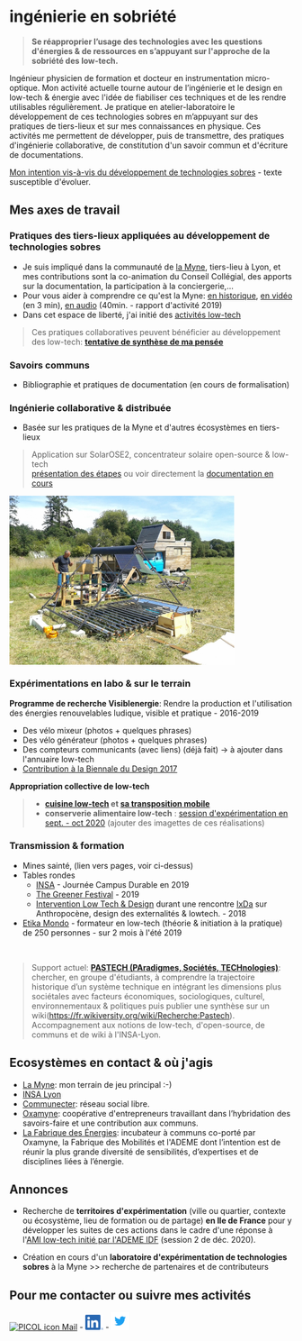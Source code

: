 # ingénierie en sobriété

> **Se réapproprier l’usage des technologies avec les questions d'énergies & de ressources en s’appuyant sur l'approche de la sobriété des low-tech.**

Ingénieur physicien de formation et docteur en instrumentation micro-optique. Mon activité actuelle tourne autour de l’ingénierie et le design en low-tech & énergie avec l'idée de fiabiliser ces techniques et de les rendre utilisables régulièrement. Je pratique en atelier-laboratoire le développement de ces technologies sobres en m’appuyant sur des pratiques de tiers-lieux et sur mes connaissances en physique. Ces activités me permettent de développer, puis de transmettre, des pratiques d'ingénierie collaborative, de constitution d'un savoir commun et d'écriture de documentations.

[Mon intention vis-à-vis du développement de technologies sobres](https://pad.lamyne.org/low-tech_intentions_vers_terrains) - texte susceptible d'évoluer.

## Mes axes de travail

### Pratiques des tiers-lieux appliquées au développement de technologies sobres

* Je suis impliqué dans la communauté de [la Myne](https://lamyne.org), tiers-lieu à Lyon, et mes contributions sont la co-animation du Conseil Collégial, des apports sur la documentation, la participation à la conciergerie,...
* Pour vous aider à comprendre ce qu'est la Myne: [en historique](http://movilab.org/index.php?title=La_MYNE), [en vidéo](https://videos.lescommuns.org/videos/embed/a7fe81c1-f4f5-4841-81c3-7d34b717044f) (en 3 min), [en audio](https://lamyne.bandcamp.com/album/rapport-dactivit-audio-2019) (40min. - rapport d'activité 2019)
* Dans cet espace de liberté, j'ai initié des [activités low-tech](https://pad.lamyne.org/labolowtech-annuaire#)
> Ces pratiques collaboratives peuvent bénéficier au développement des low-tech: **[tentative de synthèse de ma pensée](https://pad.lamyne.org/contributions_myne_low-tech_collaboratif)**

### Savoirs communs
* Bibliographie et pratiques de documentation (en cours de formalisation)

### Ingénierie collaborative & distribuée
* Basée sur les pratiques de la Myne et d'autres écosystèmes en tiers-lieux
> Application sur SolarOSE2, concentrateur solaire open-source & low-tech<br>
[présentation des étapes](https://movilab.org/wiki/Concentrateur_solaire) ou voir directement la [documentation en cours](https://pad.lamyne.org/solarOSE2#)

<img src="solarOSE_nevez2018.jpg" width="400" align="center" title="SolarOSE">

### Expérimentations en labo & sur le terrain
**Programme de recherche Visiblenergie**: Rendre la production et l'utilisation des énergies renouvelables ludique, visible et pratique - 2016-2019
  * Des vélo mixeur (photos + quelques phrases)
  * Des vélo générateur (photos + quelques phrases)
  * Des compteurs communicants (avec liens) (déjà fait) -> à ajouter dans l'annuaire low-tech
  * [Contribution à la Biennale du Design 2017](biennale_design2017.md)

**Appropriation collective de low-tech**
> * **[cuisine low-tech](https://pad.lamyne.org/cuisine_low-tech_mobile#) et [sa transposition mobile](https://pad.lamyne.org/cuisine_conviviale#)**<br>
> * **conserverie alimentaire low-tech** : [session d'expérimentation en sept. - oct 2020](https://movilab.org/wiki/Low-tech_Camp)
  (ajouter des imagettes de ces réalisations)

### Transmission & formation
  * Mines sainté, (lien vers pages, voir ci-dessus)
  * Tables rondes 
    * [INSA](https://pad.lamyne.org/table-ronde-low-tech-INSA-14-11-19) - Journée Campus Durable en 2019
    * [The Greener Festival](https://pad.lamyne.org/the_greener_festival_low_tech) - 2019
    * [Intervention Low Tech & Design](https://pad.lamyne.org/lowtech_design_181129) durant une rencontre [IxDa](https://www.ixda-lyon.fr/) sur Anthropocène, design des externalités & lowtech. - 2018
  * [Etika Mondo](https://etikamondo.com/) - formateur en low-tech (théorie & initiation à la pratique) de 250 personnes - sur 2 mois à l'été 2019
  <br>

> Support actuel: **[PASTECH (PAradigmes, Sociétés, TECHnologies)](https://pad.lamyne.org/pastech_2018_19)**: chercher, en groupe d'étudiants, à comprendre la trajectoire historique d’un système technique en intégrant les dimensions plus sociétales avec facteurs économiques, sociologiques, culturel, environnementaux & politiques puis publier une synthèse sur un wiki(https://fr.wikiversity.org/wiki/Recherche:Pastech). Accompagnement aux notions de low-tech, d'open-source, de communs et de wiki à l'INSA-Lyon.

## Ecosystèmes en contact & où j'agis
  * [La Myne](https://www.lamyne.org/): mon terrain de jeu principal :-)
  * [INSA Lyon](https://www.insa-lyon.fr/)
  * [Communecter](https://www.communecter.org/#): réseau social libre.
  * [Oxamyne](https://www.oxamyne.org/): coopérative d'entrepreneurs travaillant dans l’hybridation des savoirs-faire et une contribution aux communs.
  * [La Fabrique des Énergies](https://fabenergies.cc/): incubateur à communs co-porté par Oxamyne, la Fabrique des Mobilités et l'ADEME dont l’intention est de réunir la plus grande diversité de sensibilités, d’expertises et de disciplines liées à l’énergie. 

## Annonces

* Recherche de **territoires d'expérimentation** (ville ou quartier, contexte ou écosystème, lieu de formation ou de partage) **en Ile de France** pour y développer les suites de ces actions dans le cadre d'une réponse à l'[AMI low-tech initié par l'ADEME IDF](https://appelsaprojets.ademe.fr/aap/IDFLOWTECH2020-52) (session 2 de déc. 2020).

* Création en cours d'un **laboratoire d'expérimentation de technologies sobres** à la Myne >> recherche de partenaires et de contributeurs

## Pour me contacter ou suivre mes activités

<a title="PICOL, PIctorial COmmunication Language / CC BY (https://creativecommons.org/licenses/by/3.0)" href="mailto:laurent.em@free.fr"><img width="32" alt="PICOL icon Mail" src="https://upload.wikimedia.org/wikipedia/commons/thumb/8/8b/PICOL_icon_Mail.svg/32px-PICOL_icon_Mail.svg.png"></a> - <a title="compte linkedin" href="https://www.linkedin.com/in/emmanuel-laurent-2248304"><img src="LI-In-Bug.png" width="32" title="hover text"></a> - <a title="compte Twitter" href="https://twitter.com/em_laurent"><img src="Twitter_Logo_Blue.png" width="32" title="hover text"></a>
